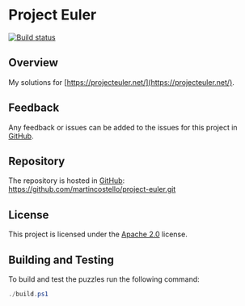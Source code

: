 # Project Euler

[![Build status](https://github.com/martincostello/project-euler/workflows/build/badge.svg?branch=main&event=push)](https://github.com/martincostello/project-euler/actions?query=workflow%3Abuild+branch%3Amain+event%3Apush)

## Overview

My solutions for [https://projecteuler.net/](https://projecteuler.net/).

## Feedback

Any feedback or issues can be added to the issues for this project in [GitHub](https://github.com/martincostello/project-euler/issues).

## Repository

The repository is hosted in [GitHub](https://github.com/martincostello/project-euler): <https://github.com/martincostello/project-euler.git>

## License

This project is licensed under the [Apache 2.0](https://github.com/martincostello/project-euler/blob/main/LICENSE) license.

## Building and Testing

To build and test the puzzles run the following command:

```powershell
./build.ps1
```
